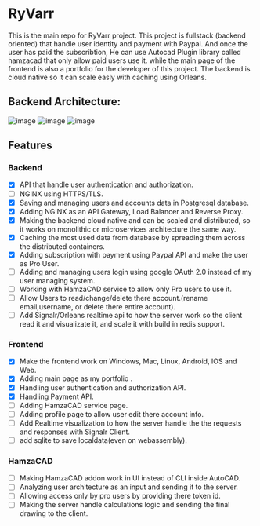 # RyVarr
This is the main repo for RyVarr project.
This project is fullstack (backend oriented) that handle user identity and payment with Paypal. And once the user has paid the subscribtion, He can use Autocad Plugin library called hamzacad that only allow paid users use it. while the main page of the frontend is also a portfolio for the developer of this project.
The backend is cloud native so it can scale easly with caching using Orleans.
## Backend Architecture:
![image](https://github.com/RayanFarhat/RyVarr/assets/100049997/651a2b3c-4b93-46ad-a162-50f6ddb9fdb3)
![image](https://github.com/RayanFarhat/RyVarr/assets/100049997/4fedd0db-88a5-4d33-8080-a4a1872f0471)
![image](https://github.com/RayanFarhat/RyVarr/assets/100049997/e6039c81-f54b-4010-8f40-54853919a1d3)

## Features
### Backend
- [X] API that handle user authentication and authorization.
- [ ] NGINX using HTTPS/TLS.
- [X] Saving and managing users and accounts data in Postgresql database.
- [X] Adding NGINX as an API Gateway, Load Balancer and Reverse Proxy.
- [X] Making the backend cloud native and can be scaled and distributed, so it works on monolithic or microservices architecture the same way.
- [X] Caching the most used data from database by spreading them across the distributed containers.
- [X] Adding subscription with payment using Paypal API and make the user as Pro User.
- [ ] Adding and managing users login using google OAuth 2.0 instead of my user managing system.
- [ ] Working with HamzaCAD service to allow only Pro users to use it.
- [ ] Allow Users to read/change/delete there account.(rename email,username, or delete there entire account).
- [ ] Add Signalr/Orleans realtime api to how the server work so the client read it and visualizate it, and scale it with build in redis support.
### Frontend
- [X] Make the frontend work on Windows, Mac, Linux, Android, IOS and Web.
- [X] Adding main page as my portfolio .
- [X] Handling user authentication and authorization API.
- [X] Handling Payment API.
- [ ] Adding HamzaCAD service page.
- [ ] Adding profile page to allow user edit there account info.
- [ ] Add Realtime visualization to how the server handle the the requests and responses with Signalr Client.
- [ ] add sqlite to save localdata(even on webassembly).
### HamzaCAD
- [ ] Making HamzaCAD addon work in UI instead of CLI inside AutoCAD.
- [ ] Analyzing user architecture as an input and sending it to the server.
- [ ] Allowing access only by pro users by providing there token id.
- [ ] Making the server handle calculations logic and sending the final drawing to the client.
